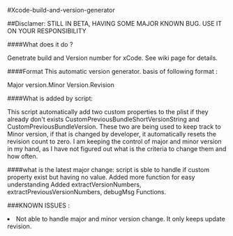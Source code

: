 #Xcode-build-and-version-generator

##Disclamer:
STILL IN BETA, HAVING SOME MAJOR KNOWN BUG. USE IT ON YOUR RESPONSIBILITY 

####What does it do ?

Genetrate build and Version number for xCode. See wiki page for details.

####Format
This automatic version generator. basis of following format :

Major version.Minor Version.Revision

####What is added by script:

This script automatically add two custom properties to the plist if they already don't exists CustomPreviousBundleShortVersionString and CustomPreviousBundleVersion. These two are being used to keep track to Minor version, if that is changed by developer, it automatically resets the revision count to zero. I am keeping the control of major and minor version in my hand, as I have not figured out what is the criteria to change them and how often.

####what is the latest major change:
script is sble to handle if custom property exist but having no value. Added more function for easy understanding Added extractVersionNumbers, extractPreviousVersionNumbers, debugMsg Functions.


###KNOWN ISSUES : 
<li>Not able to handle major and minor version change. It only keeps update revision. 

